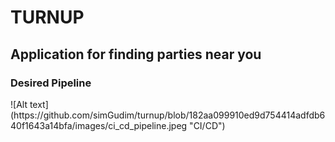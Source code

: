 <h1>TURNUP</h1>
<h2>Application for finding parties near you</h2>


<h3>Desired Pipeline</h3>
![Alt text](https://github.com/simGudim/turnup/blob/182aa099910ed9d754414adfdb640f1643a14bfa/images/ci_cd_pipeline.jpeg "CI/CD")
